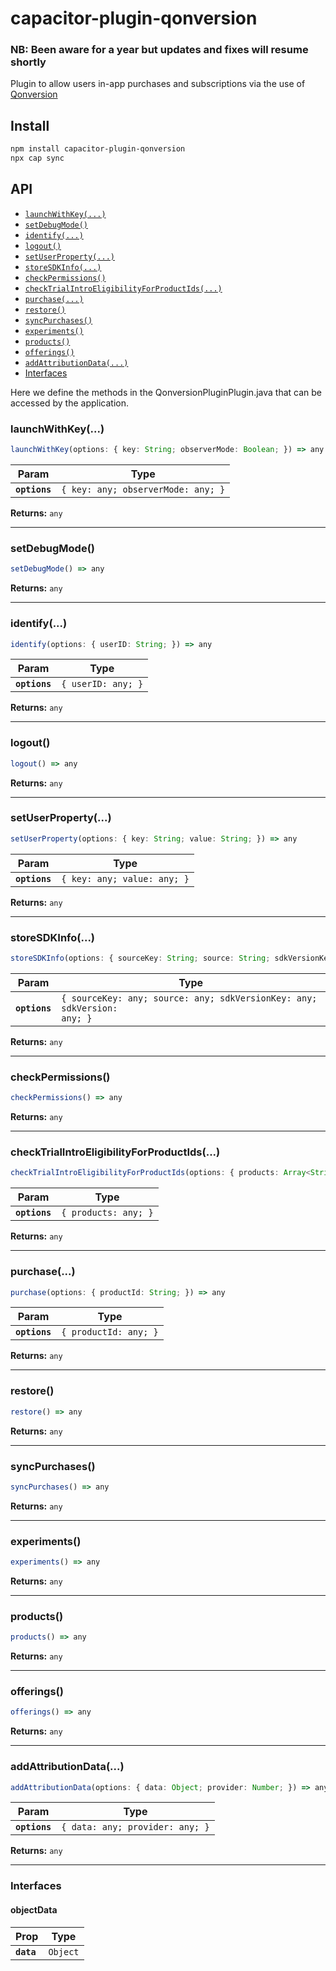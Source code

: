 # capacitor-plugin-qonversion

### NB: Been aware for a year but updates and fixes will resume shortly

Plugin to allow users in-app purchases and subscriptions via the use of [Qonversion](https://qonversion.io/)

## Install

```bash
npm install capacitor-plugin-qonversion
npx cap sync
```

## API

<docgen-index>

* [`launchWithKey(...)`](#launchwithkey)
* [`setDebugMode()`](#setdebugmode)
* [`identify(...)`](#identify)
* [`logout()`](#logout)
* [`setUserProperty(...)`](#setuserproperty)
* [`storeSDKInfo(...)`](#storesdkinfo)
* [`checkPermissions()`](#checkpermissions)
* [`checkTrialIntroEligibilityForProductIds(...)`](#checktrialintroeligibilityforproductids)
* [`purchase(...)`](#purchase)
* [`restore()`](#restore)
* [`syncPurchases()`](#syncpurchases)
* [`experiments()`](#experiments)
* [`products()`](#products)
* [`offerings()`](#offerings)
* [`addAttributionData(...)`](#addattributiondata)
* [Interfaces](#interfaces)

</docgen-index>

<docgen-api>
<!--Update the source file JSDoc comments and rerun docgen to update the docs below-->

Here we define the methods in the QonversionPluginPlugin.java
that can be accessed by the application.

### launchWithKey(...)

```typescript
launchWithKey(options: { key: String; observerMode: Boolean; }) => any
```

| Param         | Type                                          |
| ------------- | --------------------------------------------- |
| **`options`** | <code>{ key: any; observerMode: any; }</code> |

**Returns:** <code>any</code>

--------------------


### setDebugMode()

```typescript
setDebugMode() => any
```

**Returns:** <code>any</code>

--------------------


### identify(...)

```typescript
identify(options: { userID: String; }) => any
```

| Param         | Type                          |
| ------------- | ----------------------------- |
| **`options`** | <code>{ userID: any; }</code> |

**Returns:** <code>any</code>

--------------------


### logout()

```typescript
logout() => any
```

**Returns:** <code>any</code>

--------------------


### setUserProperty(...)

```typescript
setUserProperty(options: { key: String; value: String; }) => any
```

| Param         | Type                                   |
| ------------- | -------------------------------------- |
| **`options`** | <code>{ key: any; value: any; }</code> |

**Returns:** <code>any</code>

--------------------


### storeSDKInfo(...)

```typescript
storeSDKInfo(options: { sourceKey: String; source: String; sdkVersionKey: String; sdkVersion: String; }) => any
```

| Param         | Type                                                                               |
| ------------- | ---------------------------------------------------------------------------------- |
| **`options`** | <code>{ sourceKey: any; source: any; sdkVersionKey: any; sdkVersion: any; }</code> |

**Returns:** <code>any</code>

--------------------


### checkPermissions()

```typescript
checkPermissions() => any
```

**Returns:** <code>any</code>

--------------------


### checkTrialIntroEligibilityForProductIds(...)

```typescript
checkTrialIntroEligibilityForProductIds(options: { products: Array<String>; }) => any
```

| Param         | Type                            |
| ------------- | ------------------------------- |
| **`options`** | <code>{ products: any; }</code> |

**Returns:** <code>any</code>

--------------------


### purchase(...)

```typescript
purchase(options: { productId: String; }) => any
```

| Param         | Type                             |
| ------------- | -------------------------------- |
| **`options`** | <code>{ productId: any; }</code> |

**Returns:** <code>any</code>

--------------------


### restore()

```typescript
restore() => any
```

**Returns:** <code>any</code>

--------------------


### syncPurchases()

```typescript
syncPurchases() => any
```

**Returns:** <code>any</code>

--------------------


### experiments()

```typescript
experiments() => any
```

**Returns:** <code>any</code>

--------------------


### products()

```typescript
products() => any
```

**Returns:** <code>any</code>

--------------------


### offerings()

```typescript
offerings() => any
```

**Returns:** <code>any</code>

--------------------


### addAttributionData(...)

```typescript
addAttributionData(options: { data: Object; provider: Number; }) => any
```

| Param         | Type                                       |
| ------------- | ------------------------------------------ |
| **`options`** | <code>{ data: any; provider: any; }</code> |

**Returns:** <code>any</code>

--------------------


### Interfaces


#### objectData

| Prop       | Type                |
| ---------- | ------------------- |
| **`data`** | <code>Object</code> |

</docgen-api>

